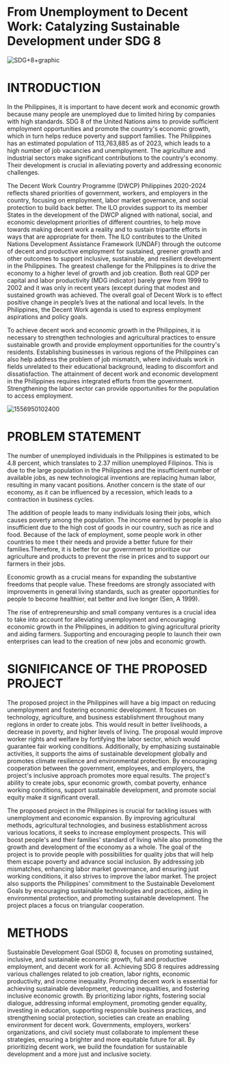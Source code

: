 # From Unemployment to Decent Work: Catalyzing Sustainable Development under SDG 8

![SDG+8+graphic](https://github.com/DhaineBr/BAT404_Final_Project/assets/134112320/27340a58-5d8a-4c90-9cfd-a0399e7dadf7)


# INTRODUCTION

In the Philippines, it is important to have decent work and economic growth because many people are unemployed due to limited hiring by companies with high standards. SDG 8 of the United Nations aims to provide sufficient employment opportunities and promote the country's economic growth, which in turn helps reduce poverty and support families. The Philippines has an estimated population of 113,763,885 as of 2023, which leads to a high number of job vacancies and unemployment. The agriculture and industrial sectors make significant contributions to the country's economy. Their development is crucial in alleviating poverty and addressing economic challenges.

The Decent Work Country Programme (DWCP) Philippines 2020-2024  reflects shared priorities of government, workers, and employers in the country, focusing on employment, labor market governance, and social protection to build back better.  The ILO provides support to its member States in the development of the DWCP aligned with national, social, and economic development priorities of different countries, to help move towards making decent work a reality and to sustain tripartite efforts in ways that are appropriate for them. The ILO contributes to the United Nations Development Assistance Framework (UNDAF) through the outcome of decent and productive employment for sustained, greener growth and other outcomes to support inclusive, sustainable, and resilient development in the Philippines. The greatest challenge for the Philippines is to drive the economy to a higher level of growth and job creation. Both real GDP per capital and labor productivity (MDG indicator) barely grew from 1999 to 2002 and it was only in recent years (except during that modest and sustained growth was achieved. The overall goal of Decent Work is to effect positive change in people’s lives at the national and local levels. In the Philippines, the Decent Work agenda is used to express employment aspirations and policy goals.

To achieve decent work and economic growth in the Philippines, it is necessary to strengthen technologies and agricultural practices to ensure sustainable growth and provide employment opportunities for the country's residents. Establishing businesses in various regions of the Philippines can also help address the problem of job mismatch, where individuals work in fields unrelated to their educational background, leading to discomfort and dissatisfaction. The attainment of decent work and economic development in the Philippines requires integrated efforts from the government. Strengthening the labor sector can provide opportunities for the population to access employment.


![1556950102400](https://github.com/DhaineBr/BAT404_Final_Project/assets/134112320/3e9972ad-40e3-425b-a08b-f0bf6ccb80f1)


# PROBLEM STATEMENT

The number of unemployed individuals in the Philippines is estimated to be 4.8 percent, which translates to 2.37 million unemployed Filipinos. This is due to the large population in the Philippines and the insufficient number of available jobs, as new technological inventions are replacing human labor, resulting in many vacant positions. Another concern is the state of our economy, as it can be influenced by a recession, which leads to a contraction in business cycles. 

The addition of people leads to many individuals losing their jobs, which causes poverty among the population. The income earned by people is also insufficient due to the high cost of goods in our country, such as rice and food. Because of the lack of employment, some people work in other countries to mee
t their needs and provide a better future for their families.Therefore, it is better for our government to prioritize our agriculture and products to prevent the rise in prices and to support our farmers in their jobs.

Economic growth as a crucial means for expanding the substantive freedoms that people value. These freedoms are strongly associated with improvements in general living standards, such as greater opportunities for people to become healthier, eat better and live longer (Sen, A 1999).

The rise of entrepreneurship and small company ventures is a crucial idea to take into account for alleviating unemployment and encouraging economic growth in the Philippines, in addition to giving agricultural priority and aiding farmers. Supporting and encouraging people to launch their own enterprises can lead to the creation of new jobs and economic growth. 

# SIGNIFICANCE OF THE PROPOSED PROJECT

The proposed project in the Philippines will have a big impact on reducing unemployment and fostering economic development. It focuses on technology, agriculture, and business establishment throughout many regions in order to create jobs. This would result in better livelihoods, a decrease in poverty, and higher levels of living. The proposal would improve worker rights and welfare by fortifying the labor sector, which would guarantee fair working conditions. Additionally, by emphasizing sustainable activities, it supports the aims of sustainable development globally and promotes climate resilience and environmental protection. By encouraging cooperation between the government, employees, and employers, the project's inclusive approach promotes more equal results. The project's ability to create jobs, spur economic growth, combat poverty, enhance working conditions, support sustainable development, and promote social equity make it significant overall.

The proposed project in the Philippines is crucial for tackling issues with unemployment and economic expansion. By improving agricultural methods, agricultural technologies, and business establishment across various locations, it seeks to increase employment prospects. This will boost people's and their families' standard of living while also promoting the growth and development of the economy as a whole. The goal of the project is to provide people with possibilities for quality jobs that will help them escape poverty and advance social inclusion. By addressing job mismatches, enhancing labor market governance, and ensuring just working conditions, it also strives to improve the labor market. The project also supports the Philippines' commitment to the Sustainable Develoment Goals by encouraging sustainable technologies and practices, aiding in environmental protection, and promoting sustainable development. The project places a focus on triangular cooperation.

# METHODS

Sustainable Development Goal (SDG) 8, focuses on promoting sustained, inclusive, and sustainable economic growth, full and productive employment, and decent work for all. Achieving SDG 8 requires addressing various challenges related to job creation, labor rights, economic productivity, and income inequality. Promoting decent work is essential for achieving sustainable development, reducing inequalities, and fostering inclusive economic growth. By prioritizing labor rights, fostering social dialogue, addressing informal employment, promoting gender equality, investing in education, supporting responsible business practices, and strengthening social protection, societies can create an enabling environment for decent work. Governments, employers, workers' organizations, and civil society must collaborate to implement these strategies, ensuring a brighter and more equitable future for all. By prioritizing decent work, we build the foundation for sustainable development and a more just and inclusive society.
